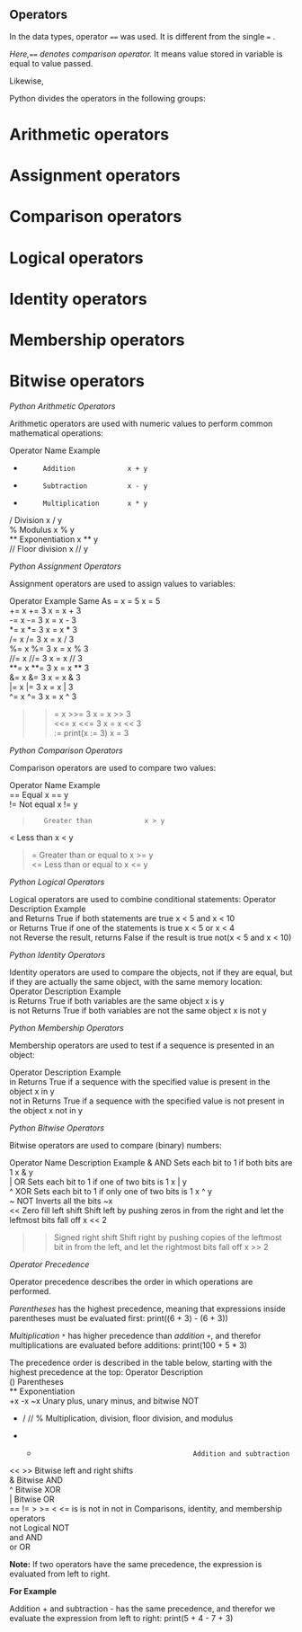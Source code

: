 ## Operators

In the data types, operator `==` was used. It is different from the single `=` .

*Here,`==` denotes comparison operator.* It means value stored in variable is equal to value passed.

Likewise,

Python divides the operators in the following groups:

# Arithmetic operators
# Assignment operators
# Comparison operators
# Logical operators
# Identity operators
# Membership operators
# Bitwise operators

*Python Arithmetic Operators*

Arithmetic operators are used with numeric values to perform common mathematical operations:

Operator   Name 	            Example 
+ 	       Addition 	        x + y 	
- 	       Subtraction          x - y 	
* 	       Multiplication 	    x * y 	
/ 	       Division 	        x / y 	
% 	       Modulus 	            x % y 	
** 	       Exponentiation 	    x ** y 	
// 	       Floor division 	    x // y 	

*Python Assignment Operators*

Assignment operators are used to assign values to variables:

Operator 	Example 	Same As 
= 	         x = 5 	     x = 5 	
+= 	        x += 3 	     x = x + 3 	
-= 	        x -= 3 	     x = x - 3 	
*= 	        x *= 3 	     x = x * 3 	
/= 	        x /= 3 	     x = x / 3 	
%= 	        x %= 3 	     x = x % 3 	
//= 	    x //= 3 	 x = x // 3 	
**= 	    x **= 3 	 x = x ** 3 	
&= 	        x &= 3 	     x = x & 3 	
|= 	        x |= 3 	     x = x | 3 	
^= 	        x ^= 3 	     x = x ^ 3 	
>>= 	    x >>= 3 	 x = x >> 3 	
<<= 	    x <<= 3 	 x = x << 3 	
:= 	        print(x := 3) 	x = 3

*Python Comparison Operators*

Comparison operators are used to compare two values:

Operator 	Name 	             Example 	
== 	        Equal                 x == y 	
!= 	       Not equal              x != y 	
> 	     Greater than 	          x > y 	
< 	       Less than 	          x < y 	
>= 	Greater than or equal to 	  x >= y 	
<= 	Less than or equal to 	      x <= y 	

*Python Logical Operators*

Logical operators are used to combine conditional statements:
Operator        Description 	                                                 Example 	
and  	        Returns True if both statements are true 	                     x < 5 and  x < 10 	
or 	            Returns True if one of the statements is true 	                 x < 5 or x < 4 	
not 	        Reverse the result, returns False if the result is true 	     not(x < 5 and x < 10) 	

*Python Identity Operators*

Identity operators are used to compare the objects, not if they are equal, but if they are actually the same object, with the same memory location:
Operator 	       Description 	                                                  Example 	
is  	   Returns True if both variables are the same object 	                  x is y 	
is not 	   Returns True if both variables are not the same object 	              x is not y 

*Python Membership Operators*

Membership operators are used to test if a sequence is presented in an object:

Operator 	Description 	                                                                   Example 	
in  	    Returns True if a sequence with the specified value is present in the object 	   x in y 	
not in 	    Returns True if a sequence with the specified value is not present in the object   x not in y 	

*Python Bitwise Operators*

Bitwise operators are used to compare (binary) numbers:

Operator 	Name 	Description 	                                   Example
&     	    AND 	Sets each bit to 1 if both bits are 1 	           x & y 	
| 	        OR 	    Sets each bit to 1 if one of two bits is 1 	       x | y 	
^ 	        XOR 	Sets each bit to 1 if only one of two bits is 1    x ^ y 	
~ 	        NOT 	Inverts all the bits 	                           ~x 	
<< 	Zero fill left shift 	Shift left by pushing zeros in from the right and let the leftmost bits fall off 	x << 2 	
>> 	Signed right shift 	Shift right by pushing copies of the leftmost bit in from the left, and let the rightmost bits fall off 	x >> 2 	


*Operator Precedence*

Operator precedence describes the order in which operations are performed.

*Parentheses* has the highest precedence, meaning that expressions inside parentheses must be evaluated first:
print((6 + 3) - (6 + 3))



*Multiplication* `*` has higher precedence than *addition* `+`, and therefor multiplications are evaluated before additions:
print(100 + 5 * 3)

The precedence order is described in the table below, starting with the highest precedence at the top:
Operator 	                                    Description 	
()                                              Parentheses 	
** 	                                            Exponentiation 	
+x  -x  ~x 	                                    Unary plus, unary minus, and bitwise NOT 	
*  /  //  % 	                                Multiplication, division, floor division, and modulus 	
+  - 	                                        Addition and subtraction 	
<<  >> 	                                        Bitwise left and right shifts 	
& 	                                            Bitwise AND 	
^ 	                                            Bitwise XOR 	
| 	                                            Bitwise OR 	
==  !=  >  >=  <  <=  is  is not  in  not in  	Comparisons, identity, and membership operators 	
not 	                                        Logical NOT 	
and 	                                        AND 	
or 	                                            OR 	

**Note:** If two operators have the same precedence, the expression is evaluated from left to right.

**For Example**

Addition + and subtraction - has the same precedence, and therefor we evaluate the expression from left to right:
print(5 + 4 - 7 + 3) 
